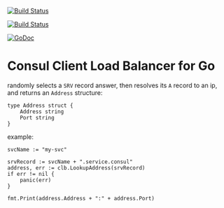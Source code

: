[![Build Status](https://drone.io/github.com/benschw/consul-clb-go/status.png)](https://drone.io/github.com/benschw/consul-clb-go/latest)

[![Build Status](https://travis-ci.org/benschw/consul-clb-go.png?branch=master)](https://travis-ci.org/benschw/consul-clb-go)

[![GoDoc](http://godoc.org/github.com/benschw/consul-clb-go?status.png)](http://godoc.org/github.com/benschw/consul-clb-go)

# Consul Client Load Balancer for Go

randomly selects a `SRV` record answer, then resolves its `A` record to an ip, and returns an `Address` structure:

	type Address struct {
		Address string
		Port string
	}


example:
	
	svcName := "my-svc"

	srvRecord := svcName + ".service.consul"
	address, err := clb.LookupAddress(srvRecord)
	if err != nil {
		panic(err)
	}

	fmt.Print(address.Address + ":" + address.Port)

